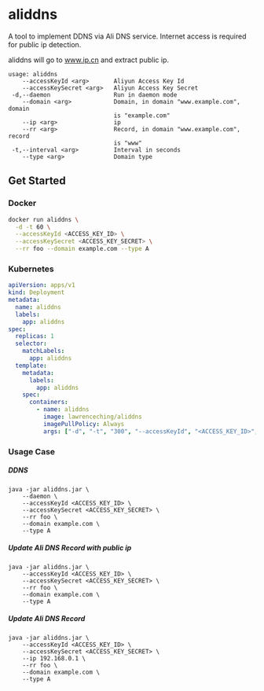 # aliddns

A tool to implement DDNS via Ali DNS service.
Internet access is required for public ip detection.

aliddns will go to www.ip.cn and extract public ip.

```text
usage: aliddns
    --accessKeyId <arg>       Aliyun Access Key Id
    --accessKeySecret <arg>   Aliyun Access Key Secret
 -d,--daemon                  Run in daemon mode
    --domain <arg>            Domain, in domain "www.example.com", domain
                              is "example.com"
    --ip <arg>                ip
    --rr <arg>                Record, in domain "www.example.com", record
                              is "www"
 -t,--interval <arg>          Interval in seconds
    --type <arg>              Domain type
```

## Get Started

### Docker 
```bash
docker run aliddns \
  -d -t 60 \
  --accessKeyId <ACCESS_KEY_ID> \
  --accessKeySecret <ACCESS_KEY_SECRET> \
  --rr foo --domain example.com --type A
```

### Kubernetes

```yaml
apiVersion: apps/v1
kind: Deployment
metadata:
  name: aliddns
  labels:
    app: aliddns
spec:
  replicas: 1
  selector:
    matchLabels:
      app: aliddns
  template:
    metadata:
      labels:
        app: aliddns
    spec:
      containers:
        - name: aliddns
          image: lawrenceching/aliddns
          imagePullPolicy: Always
          args: ["-d", "-t", "300", "--accessKeyId", "<ACCESS_KEY_ID>", "--accessKeySecret", "<ACCESS_KEY_SECRET>", "--rr", "foo", "--domain", "example.com", "--type", "A"]
```

### Usage Case

##### DDNS
```shell script
java -jar aliddns.jar \
    --daemon \
    --accessKeyId <ACCESS_KEY_ID> \
    --accessKeySecret <ACCESS_KEY_SECRET> \
    --rr foo \
    --domain example.com \
    --type A 
```

##### Update Ali DNS Record with public ip
```shell script
java -jar aliddns.jar \
    --accessKeyId <ACCESS_KEY_ID> \
    --accessKeySecret <ACCESS_KEY_SECRET> \
    --rr foo \
    --domain example.com \
    --type A 
```

##### Update Ali DNS Record
```shell script
java -jar aliddns.jar \
    --accessKeyId <ACCESS_KEY_ID> \
    --accessKeySecret <ACCESS_KEY_SECRET> \
    --ip 192.168.0.1 \
    --rr foo \
    --domain example.com \
    --type A 
```

